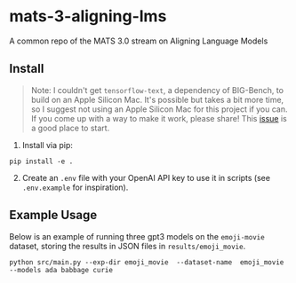 # mats-3-aligning-lms
A common repo of the MATS 3.0 stream on Aligning Language Models


## Install

> Note: I couldn't get `tensorflow-text`, a dependency of BIG-Bench, to build on an Apple Silicon Mac. It's possible but takes a bit more time, so I suggest not using an Apple Silicon Mac for this project if you can. If you come up with a way to make it work, please share! This [issue](https://github.com/tensorflow/text/pull/756) is a good place to start.

1. Install via pip:

```
pip install -e .
```

2. Create an `.env` file with your OpenAI API key to use it in scripts (see `.env.example` for inspiration).

## Example Usage
Below is an example of running three gpt3 models on the `emoji-movie` dataset, storing the results in JSON files in `results/emoji_movie`.
```
python src/main.py --exp-dir emoji_movie  --dataset-name  emoji_movie --models ada babbage curie
```